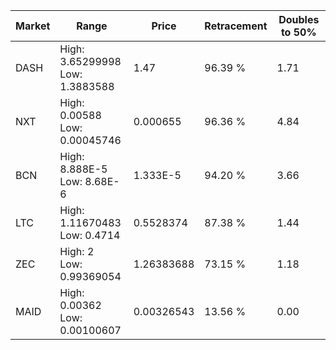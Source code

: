 | Market | Range | Price| Retracement | Doubles to 50% |
| --- | --- | --- | --- | --- |
| DASH | High: 3.65299998<br />Low: 1.3883588 | 1.47 | 96.39 % | 1.71 |
| NXT | High: 0.00588<br />Low: 0.00045746 | 0.000655 | 96.36 % | 4.84 |
| BCN | High: 8.888E-5<br />Low: 8.68E-6 | 1.333E-5 | 94.20 % | 3.66 |
| LTC | High: 1.11670483<br />Low: 0.4714 | 0.5528374 | 87.38 % | 1.44 |
| ZEC | High: 2<br />Low: 0.99369054 | 1.26383688 | 73.15 % | 1.18 |
| MAID | High: 0.00362<br />Low: 0.00100607 | 0.00326543 | 13.56 % | 0.00 |
